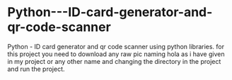 # Python---ID-card-generator-and-qr-code-scanner
Python - ID card generator and qr code scanner using python libraries.
for this project you need to download any raw pic naming hola as i have given in my project or any other
name and changing the directory in the project and run the project.

